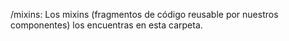 /mixins: Los mixins (fragmentos de código reusable por nuestros componentes) los encuentras en esta carpeta.
